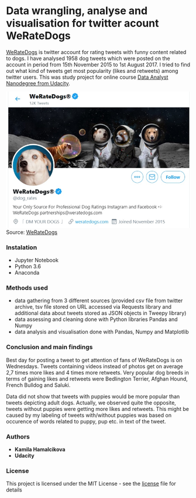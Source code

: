 # Data wrangling, analyse and visualisation for twitter acount WeRateDogs

[WeRateDogs](https://twitter.com/dog_rates) is twitter account for rating tweets with funny content related to dogs. I have analysed 1958 dog tweets which were posted on the account in period from 15th November 2015 to 1st August 2017. I tried to find out what kind of tweets get most popularity (likes and retweets) among twitter users. This was study project for online course [Data Analyst Nanodegree from Udacity](https://www.udacity.com/course/data-analyst-nanodegree--nd002).

![](assets/README-b3b49368.jpg)
Source: [WeRateDogs](https://twitter.com/dog_rates)

### Instalation

- Jupyter Notebook
- Python 3.6
- Anaconda

### Methods used

- data gathering from 3 different sources (provided csv file from twitter archive, tsv file stored on URL accessed via Requests library and additional data about tweets stored as JSON objects in Tweepy library)
- data assessing and cleaning done with Python libraries Pandas and Numpy
- data analysis and visualisation done with Pandas, Numpy and Matplotlib

### Conclusion and main findings

Best day for posting a tweet to get attention of fans of WeRateDogs is on Wednesdays. Tweets containing videos instead of photos get on average 2,7 times more likes and 4 times more retweets. Very popular dog breeds in terms of gaining likes and retweets were Bedlington Terrier, Afghan Hound, French Bulldog and Saluki.

Data did not show that tweets with puppies would be more popular than tweets depicting adult dogs. Actually, we observed quite the opposite, tweets without puppies were getting more likes and retweets. This might be caused by my labeling of tweets with/without puppies was based on occurence of words related to puppy, pup etc. in text of the tweet.

### Authors

* **Kamila Hamalcikova**
* **Udacity**

### License

This project is licensed under the MIT License - see the [license](https://opensource.org/licenses/MIT) file for details
